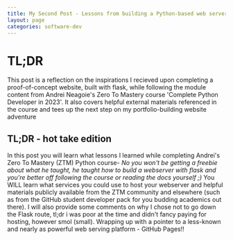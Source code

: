 ```yaml
---
title: My Second Post - Lessons from building a Python-based web server with the help of 'Zero To Mastery'
layout: page
categories: software-dev
---
```


# TL;DR
This post is a reflection on the inspirations I recieved upon completing a proof-of-concept website, built with flask, while following the module content from Andrei Neagoie's Zero To Mastery course 'Complete Python Developer in 2023'.  It also covers helpful external materials referenced in the course and tees up the next step on my portfolio-building website adventure

## TL;DR - hot take edition
In this post you will learn what lessons I learned while completing Andrei's Zero To Mastery (ZTM) Python course- 
*No you won't be getting a freebie about what he taught, he taught how to build a webserver with flask and you're better off following the course or reading the docs yourself ;)*
You WILL learn what services you could use to host your webserver and helpful materials publicly available from the ZTM community and elsewhere (such as from the GitHub student developer pack for you budding academics out there).
I will also provide some comments on why I chose not to go down the Flask route, tl;dr i was poor at the time and didn't fancy paying for hosting, however smol (small). Wrapping up with a pointer to a less-known and nearly as powerful web serving platform - GitHub Pages!! 